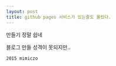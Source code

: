 ```yaml
---
layout: post
title: github pages 서비스가 있는줄도 몰랐다.
---
```


만들기 정말 쉽네

블로그 만들 성격이 못되지만..

``2015 mimiczo``
